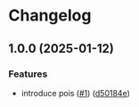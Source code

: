 # Changelog

## 1.0.0 (2025-01-12)


### Features

* introduce pois ([#1](https://github.com/ivannovazzi/fleetsim-ui/issues/1)) ([d50184e](https://github.com/ivannovazzi/fleetsim-ui/commit/d50184ea9290a1377c1f552268ac823e31a98353))
